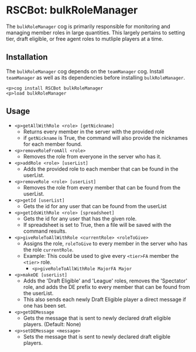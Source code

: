 # RSCBot: bulkRoleManager

The `bulkRoleManager` cog is primarily responsible for monitoring and managing member roles in large quantities. This largely pertains to setting tier, draft eligible, or free agent roles to mutliple players at a time.

## Installation

The `bulkRoleManager` cog depends on the `teamManager` cog. Install `teamManager` as well as its dependencies before installing `bulkRoleManager`.

```
<p>cog install RSCBot bulkRoleManager
<p>load bulkRoleManager
```

## Usage

- `<p>getAllWithRole <role> [getNickname]`
  - Returns every member in the server with the provided role
  - if `getNickname` is True, the command will also provide the nicknames for each member found.
- `<p>removeRoleFromAll <role>`
  - Removes the role from everyone in the server who has it.
- `<p>addRole <role> [userList]`
  - Adds the provided role to each member that can be found in the userList.
- `<p>removeRole <role> [userList]`
  - Removes the role from every member that can be found from the userList.
- `<p>getId [userList]`
  - Gets the id for any user that can be found from the userList
- `<p>getIdsWithRole <role> [spreadsheet]`
  - Gets the id for any user that has the given role.
  - If spreadsheet is set to True, then a file will be saved with the command results.
- `<p>giveRoleToAllWithRole <currentRole> <roleToGive>`
  - Assigns the role, `roleToGive` to every member in the server who has the role `currentRole`.
  - Example: This could be used to give every `<tier>FA` member the `<tier>` role.
    - `<p>giveRoleToAllWithRole MajorFA Major`
- `<p>makeDE [userList]`
  - Adds the 'Draft Eligible' and 'League' roles, removes the 'Spectator' role, and adds the DE prefix to every member that can be found from the userList.
  - This also sends each newly Draft Eligible player a direct message if one has been set.
- `<p>getDEMessage`
  - Gets the message that is sent to newly declared draft eligible players. (Default: None)
- `<p>setDEMessage <message>`
  - Sets the message that is sent to newly declared draft eligible players.
